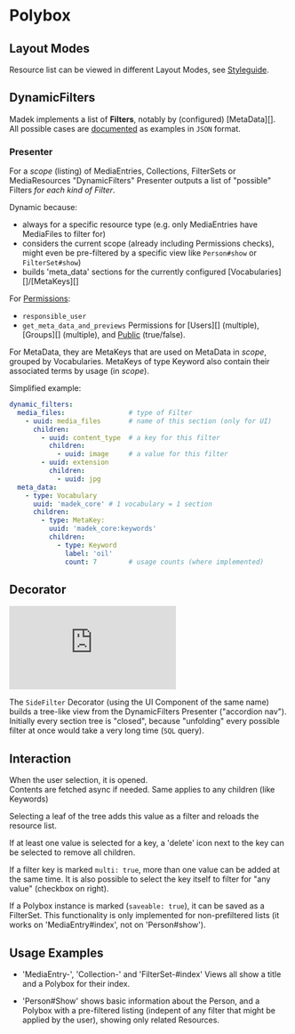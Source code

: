 # Polybox

## Layout Modes

Resource list can be viewed in different Layout Modes,
see [Styleguide]().


## DynamicFilters

Madek implements a list of **Filters**, notably by (configured) [MetaData][].  
All possible cases are [documented](./Filters/) as examples in `JSON` format.

### Presenter

For a *scope* (listing) of MediaEntries, Collections, FilterSets or MediaResources
"DynamicFilters" Presenter outputs a list of "possible" Filters *for each kind
of Filter*.

Dynamic because:

- always for a specific resource type (e.g. only MediaEntries have MediaFiles to filter for)
- considers the current scope (already including Permissions checks), might even be pre-filtered by a specific view like `Person#show` or `FilterSet#show`)
- builds 'meta_data' sections for the currently configured [Vocabularies][]/[MetaKeys][]

For [Permissions][]:

- `responsible_user`
- `get_meta_data_and_previews` Permissions for [Users][] (multiple),
  [Groups][] (multiple), and [Public][Permissions] (true/false).

For MetaData, they are MetaKeys that are used on MetaData in *scope*,
grouped by Vocabularies.
MetaKeys of type Keyword also contain their associated terms by usage (in *scope*).

Simplified example:

```yaml
dynamic_filters:
  media_files:                # type of Filter
    - uuid: media_files       # name of this section (only for UI)
      children:
        - uuid: content_type  # a key for this filter
          children:
            - uuid: image     # a value for this filter
        - uuid: extension
          children:
            - uuid: jpg
  meta_data:
    - type: Vocabulary
      uuid: 'madek_core' # 1 vocabulary = 1 section
      children:
        - type: MetaKey:
          uuid: 'madek_core:keywords'
          children:
            - type: Keyword
              label: 'oil'
              count: 7        # usage counts (where implemented)
```


## Decorator

![](https://drive.switch.ch/public.php?service=files&t=22743f99ea1499c454751ca16deef1eb&download)

The `SideFilter` Decorator (using the UI Component of the same name)
builds a tree-like view from the DynamicFilters Presenter ("accordion nav").
Initially every section tree is "closed", because "unfolding" every possible filter
at once would take a very long time (`SQL` query).

## Interaction

When the user selection, it is opened.  
Contents are fetched async if needed.
Same applies to any children (like Keywords)

Selecting a leaf of the tree adds this value as a filter
and reloads the resource list.

If at least one value is selected for a key, a 'delete' icon next to
the key can be selected to remove all children.

If a filter key is marked `multi: true`, more than one value can be
added at the same time. It is also possible to select the key itself
to filter for "any value" (checkbox on right).

If a Polybox instance is marked (`saveable: true`), it can be saved as a
FilterSet. This functionality is only implemented for non-prefiltered lists
(it works on 'MediaEntry#index', not on 'Person#show').

## Usage Examples

- 'MediaEntry-', 'Collection-' and 'FilterSet-#index' Views all show
  a title and a Polybox for their index.

- 'Person#Show' shows basic information about the Person,
  and a Polybox with a pre-filtered listing (indepent of any filter that might
  be applied by the user), showing only related Resources.


[MediaEntry]: <./Entities/#mediaentry>
[Collection]: <./Entities/#collection>
[FilterSet]: <./Entities/#filterset>
[Permissions]: <./Entities/#permissions>
